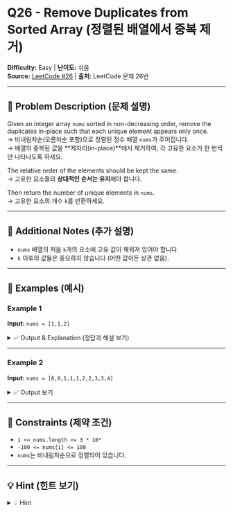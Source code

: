 # Q26 - Remove Duplicates from Sorted Array (정렬된 배열에서 중복 제거)

**Difficulty:** Easy | **난이도:** 쉬움  
**Source:** [LeetCode #26](https://leetcode.com/problems/remove-duplicates-from-sorted-array/) | **출처:** LeetCode 문제 26번

---

## 📘 Problem Description (문제 설명)

Given an integer array `nums` sorted in non-decreasing order, remove the duplicates in-place such that each unique element appears only once.  
→ 비내림차순(오름차순 포함)으로 정렬된 정수 배열 `nums`가 주어집니다.  
→ 배열의 중복된 값을 **제자리(in-place)**에서 제거하여, 각 고유한 요소가 한 번씩만 나타나도록 하세요.

The relative order of the elements should be kept the same.  
→ 고유한 요소들의 **상대적인 순서는 유지**해야 합니다.

Then return the number of unique elements in `nums`.  
→ 고유한 요소의 개수 `k`를 반환하세요.

---

## 📌 Additional Notes (추가 설명)

- `nums` 배열의 처음 `k`개의 요소에 고유 값이 채워져 있어야 합니다.
- `k` 이후의 값들은 중요하지 않습니다 (어떤 값이든 상관 없음).

---

## 🧪 Examples (예시)

### Example 1

**Input:** `nums = [1,1,2]`

<details>
<summary>✅ Output & Explanation (정답과 해설 보기)</summary>

**Output:** `2`, `nums = [1,2,_]`  
**Explanation:** 반환값 `k = 2`. 배열의 처음 두 요소는 `1`, `2`여야 하며, 이후 값은 중요하지 않음.

</details>

---

### Example 2

**Input:** `nums = [0,0,1,1,1,2,2,3,3,4]`

<details>
<summary>✅ Output 보기</summary>

**Output:** `5`, `nums = [0,1,2,3,4,_,_,_,_,_]`

</details>

---

## 📌 Constraints (제약 조건)

- `1 <= nums.length <= 3 * 10⁴`
- `-100 <= nums[i] <= 100`
- `nums`는 비내림차순으로 정렬되어 있습니다.

---

## 💡 Hint (힌트 보기)

<details>
<summary>💡 Hint</summary>

- 두 개의 포인터를 사용하세요.
- 하나는 고유 원소를 넣을 위치를 가리키고, 다른 하나는 배열을 순회하며 새 고유 값을 찾습니다.
- 새로운 고유 값이 나오면 고유 원소를 넣을 위치에 덮어씁니다.

</details>